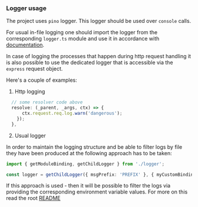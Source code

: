 ### Logger usage

The project uses `pino` logger. This logger should be used over `console` calls.

For usual in-file logging one should import the logger from the corresponding `logger.ts` module
and use it in accordance with [documentation](https://github.com/pinojs/pino/tree/master/docs).

In case of logging the processes that happen during http request handling it is also
possible to use the dedicated logger that is accessible via the `express` request object.

Here's a couple of examples:

1. Http logging

```typescript
  // some resolver code above
  resolve: (_parent, _args, ctx) => {
      ctx.request.req.log.warn('dangerous');
    });
  },

```

2. Usual logger

In order to maintain the logging structure and be able to filter logs by file they have been produced at the following approach has to be taken:

```typescript
import { getModuleBinding, getChildLogger } from './logger';

const logger = getChildLogger({ msgPrefix: 'PREFIX' }, { myCustomBinding: 'Funny guy' });
```

If this approach is used - then it will be possible to filter the logs via providing the corresponding environment variable values. For more on this read the root [README](./README.md)
